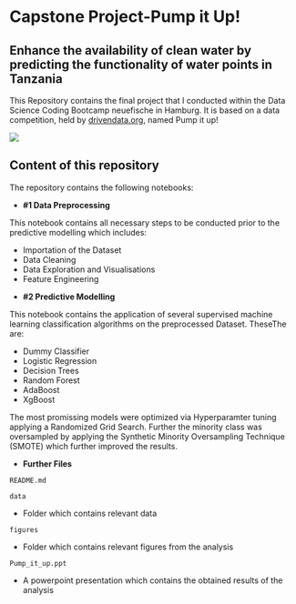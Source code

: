 # Capstone Project-Pump it Up! 
## Enhance the availability of clean water by predicting the functionality of water points in Tanzania

This Repository contains the final project that I conducted within the Data Science Coding Bootcamp neuefische in Hamburg. It is based on a data competition, held by [drivendata.org](https://www.drivendata.org/competitions/7/pump-it-up-data-mining-the-water-table/), named Pump it up!

![](https://cdnuploads.aa.com.tr/uploads/Contents/2017/03/13/thumbs_b_c_919380a969cf7427774545cf4b641472.jpg?v=173523)


##  Content of this repository

The repository contains the following notebooks:

* **#1 Data Preprocessing**

This notebook contains all necessary steps to be conducted prior to the predictive modelling which includes:
  - Importation of the Dataset
  - Data Cleaning
  - Data Exploration and Visualisations
  - Feature Engineering

* **#2 Predictive Modelling**

This notebook contains the application of several supervised machine learning classification algorithms on the preprocessed Dataset. TheseThe are:
- Dummy Classifier
- Logistic Regression
- Decision Trees
- Random Forest
- AdaBoost
- XgBoost

The most promissing models were optimized via Hyperparamter tuning applying a Randomized Grid Search. Further the minority class was oversampled by applying the Synthetic Minority Oversampling Technique (SMOTE) which further improved the results. 

* **Further Files**

`README.md`

`data`
* Folder which contains relevant data

`figures`
* Folder which contains relevant figures from the analysis

`Pump_it_up.ppt`
* A powerpoint presentation which contains the obtained results of the analysis


